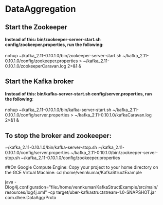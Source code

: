 # DataAggregation


## Start the Zookeeper
#### Instead of this: bin/zookeeper-server-start.sh config/zookeeper.properties, run the following:
nohup ~/kafka_2.11-0.10.1.0/bin/zookeeper-server-start.sh ~/kafka_2.11-0.10.1.0/config/zookeeper.properties > ~/kafka_2.11-0.10.1.0/zookeeperCaravan.log 2>&1 &


## Start the Kafka broker
#### Instead of this:  bin/kafka-server-start.sh config/server.properties, run the following:
nohup ~/kafka_2.11-0.10.1.0/bin/kafka-server-start.sh ~/kafka_2.11-0.10.1.0/config/server.properties > ~/kafka_2.11-0.10.1.0/kafkaCaravan.log 2>&1 &


## To stop the broker and zookeeper:
~/kafka_2.11-0.10.1.0/bin/kafka-server-stop.sh ~/kafka_2.11-0.10.1.0/config/server.properties
~/kafka_2.11-0.10.1.0/bin/zookeeper-server-stop.sh ~/kafka_2.11-0.10.1.0/config/zookeeper.properties


##On Google Compute Engine: Copy your project to your home directory on the GCE Virtual Machine:
cd /home/vennkumar/KafkaStructExample

java -Dlog4j.configuration="file:/home/vennkumar/KafkaStructExample/src/main/resources/log4j.xml" -cp target/uber-kafkastructstream-1.0-SNAPSHOT.jar com.dhee.DataAggrProto

